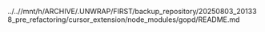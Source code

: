 ../..//mnt/h/ARCHIVE/.UNWRAP/FIRST/backup_repository/20250803_201338_pre_refactoring/cursor_extension/node_modules/gopd/README.md
